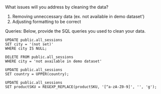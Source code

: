 What issues will you address by cleaning the data?
1. Removing unneccessary data (ex. not available in demo dataset')
2. Adjusting formatting to be correct





Queries:
Below, provide the SQL queries you used to clean your data.
```
UPDATE public.all_sessions
SET city = '(not set)'
WHERE city IS NULL;
```

```
DELETE FROM public.all_sessions
WHERE city = 'not available in demo dataset'
```

```
UPDATE public.all_sessions
SET country = UPPER(country);
```

```
UPDATE public.all_sessions
SET productSKU = REGEXP_REPLACE(productSKU, '[^a-zA-Z0-9]', '', 'g');
```
